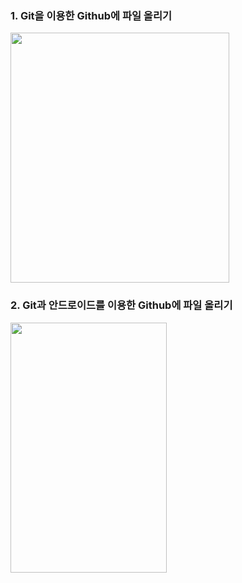 

### 1. Git을 이용한 Github에 파일 올리기


 <img src="https://user-images.githubusercontent.com/51393580/206869674-7fc18844-9094-41cf-8bdb-45af30cf7004.png" width ="350" height="400"/>

### 2. Git과 안드로이드를 이용한 Github에 파일 올리기

<img src="https://user-images.githubusercontent.com/51393580/206857985-f1879212-b447-4b2f-89cb-f4c5390a4813.png" width ="250" height="400"/>


